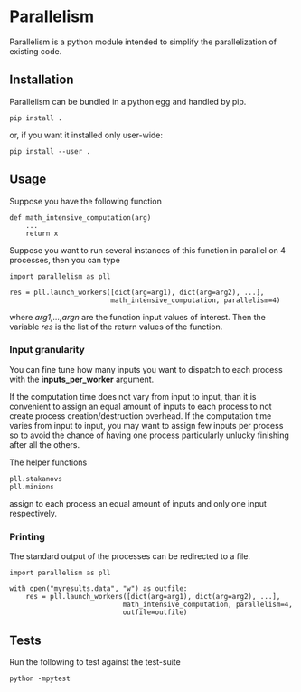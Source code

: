 # Parallelism
Parallelism is a python module intended to simplify the parallelization of existing code.

## Installation
Parallelism can be bundled in a python egg and handled by pip.
```
pip install .
```
or, if you want it installed only user-wide:
```
pip install --user .
```

## Usage
Suppose you have the following function
```
def math_intensive_computation(arg)
	...
	return x
```
Suppose you want to run several instances of this function in parallel on 4 processes, then you can type
```
import parallelism as pll

res = pll.launch_workers([dict(arg=arg1), dict(arg=arg2), ...], 
				         math_intensive_computation, parallelism=4)
```
where _arg1,...,argn_ are the function input values of interest.
Then the variable _res_ is the list of the return values of the function.

### Input granularity
You can fine tune how many inputs you want to dispatch to each process with the __inputs_per_worker__ argument.

If the computation time does not vary from input to input, than it is convenient to assign an equal amount of inputs to each process to not create process creation/destruction overhead.
If the computation time varies from input to input, you may want to assign few inputs per process so to avoid the chance of having one process particularly unlucky finishing after all the others.

The helper functions 
```
pll.stakanovs
pll.minions
```
assign to each process an equal amount of inputs and only one input respectively.

### Printing
The standard output of the processes can be redirected to a file.
```
import parallelism as pll

with open("myresults.data", "w") as outfile:
	res = pll.launch_workers([dict(arg=arg1), dict(arg=arg2), ...], 
							math_intensive_computation, parallelism=4,
							outfile=outfile)
```

## Tests
Run the following to test against the test-suite
```
python -mpytest 
```
